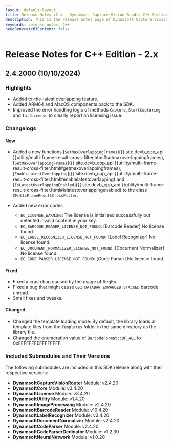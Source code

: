 ```yaml
---
layout: default-layout
title: Release Notes v2.x - Dynamsoft Capture Vision Bundle C++ Edition
description: This is the release notes page of Dynamsoft Capture Vision Bundle C++ Edition v2.x.
keywords: release notes, C++
needGenerateH3Content: false
---
```


# Release Notes for C++ Edition - 2.x

## 2.4.2000 (10/10/2024)

### Highlights

- Added to-the-latest overlapping feature.
- Added ARM64 and MacOS components back to the SDK.
- Improved the error handling logic of methods `Capture`, `StartCapturing` and `InitLicense` to clearly report an licensing issue.

### Changelogs

#### New

- Added a new functions [`SetMaxOverlappingFrames`]({{ site.dcvb_cpp_api }}utility/multi-frame-result-cross-filter.html#setmaxoverlappingframes), [`GetMaxOverlappingFrames`]({{ site.dcvb_cpp_api }}utility/multi-frame-result-cross-filter.html#getmaxoverlappingframes), [`EnableLatestOverlapping`]({{ site.dcvb_cpp_api }}utility/multi-frame-result-cross-filter.html#enablelatestoverlapping) and [`IsLatestOverlappingEnabled`]({{ site.dcvb_cpp_api }}utility/multi-frame-result-cross-filter.html#islatestoverlappingenabled) to the class `CMultiFrameResultCrossFilter`.

- Added new error codes
  - `EC_LICENSE_WARNING`: The license is initialized successfully but detected invalid content in your key.
  - `EC_BARCODE_READER_LICENSE_NOT_FOUND`: [Barcode Reader] No license found.
  - `EC_LABEL_RECOGNIZER_LICENSE_NOT_FOUND`: [Label Recognizer] No license found.
  - `EC_DOCUMENT_NORMALIZER_LICENSE_NOT_FOUND`: [Document Normalizer] No license found.
  - `EC_CODE_PARSER_LICENSE_NOT_FOUND`: [Code Parser] No license found.

#### Fixed

- Fixed a crash bug caused by the usage of RegEx.
- Fixed a bug that might cause `GS1_DATABAR_EXPANDED_STACKED` barcode unread.
- Small fixes and tweaks.

#### Changed

- Changed the template loading mode. By default, the library loads all template files from the `Templates` folder in the same directory as the library file.
- Changed the enumeration value of `BarcodeFormat::BF_ALL` to 0xFFFFFFFEFFFFFFFF.

### Included Submodules and Their Versions

The following submodules are included in this SDK release along with their respective versions:

- **DynamsoftCaptureVisionRouter** Module: v2.4.20
- **DynamsoftCore** Module: v3.4.20
- **DynamsoftLicense** Module: v3.4.20
- **DynamsoftUtility** Module: v1.4.20
- **DynamsoftImageProcessing** Module: v2.4.20
- **DynamsoftBarcodeReader** Module: v10.4.20
- **DynamsoftLabelRecognizer** Module: v3.4.20
- **DynamsoftDocumentNormalizer** Module: v2.4.20
- **DynamsoftCodeParser** Module: v2.4.20
- **DynamsoftCodeParserDedicator** Module: v1.2.30
- **DynamsoftNeuralNetwork** Module: v1.0.20



